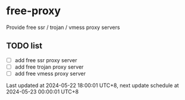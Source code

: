 
# free-proxy
Provide free ssr / trojan / vmess proxy servers


## TODO list
- [ ] add free ssr proxy server
- [ ] add free trojan proxy server
- [ ] add free vmess proxy server

Last updated at 2024-05-22 18:00:01 UTC+8, next update schedule at 2024-05-23 00:00:01 UTC+8

